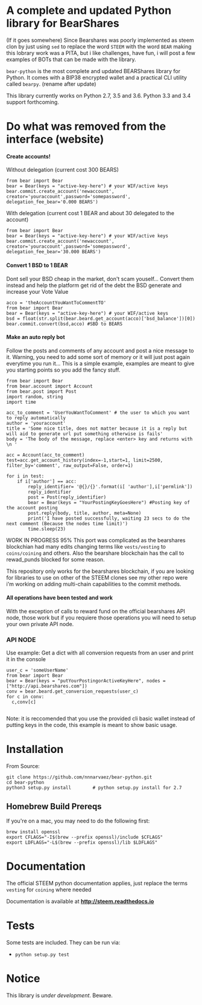 # A complete and updated Python library for BearShares
(If it goes somewhere)
Since Bearshares was poorly implemented as steem clon by just using `sed` to replace the word `STEEM` with the word `BEAR` making this lobrary work was a PITA, but i like challenges, have fun, i will post a few examples of BOTs that can be made with the library. 


`bear-python` is the most complete and updated BEARShares library for Python. It comes with a
BIP38 encrypted wallet and a practical CLI utility called `bearpy`. (rename after update)

This library currently works on Python 2.7, 3.5 and 3.6. Python 3.3 and 3.4 support forthcoming.

# Do what was removed from the interface (website)

#### Create accounts!

Without delegation (current cost 300 BEARS)
```
from bear import Bear
bear = Bear(keys = "active-key-here") # your WIF/active keys
bear.commit.create_account('newaccount', creator='youraccount',password='somepassword', delegation_fee_bear='0.000 BEARS')
```

With delegation (current cost 1 BEAR and about 30 delegated to the account)
```
from bear import Bear
bear = Bear(keys = "active-key-here") # your WIF/active keys
bear.commit.create_account('newaccount', creator='youraccount',password='somepassword', delegation_fee_bear='30.000 BEARS')
```

#### Convert 1 BSD to 1 BEAR 
Dont sell your BSD cheap in the market, don't scam youself... Convert them instead and help the platform get rid of the debt the BSD generate and increase your Vote Value

```
acco = 'theAccountYouWantToCommentTO'
from bear import Bear
bear = Bear(keys = "active-key-here") # your WIF/active keys
bsd = float(str.split(bear.beard.get_account(acco)['bsd_balance'])[0])
bear.commit.convert(bsd,acco) #SBD to BEARS

```

#### Make an auto reply bot
Follow the posts and comments of any account and post a nice message to it.
Warning, you need to add some sort of memory or it will just post again everytime you run it...
This is a simple example, examples are meant to give you starting points so you add the fancy stuff.

```
from bear import Bear
from bear.account import Account
from bear.post import Post
import random, string
import time

acc_to_comment = 'UserYouWantToComment' # the user to which you want to reply automatically 
author = 'youraccount' 
title = 'Some nice title, does not matter because it is a reply but will aid to generate url put something otherwise is fails' 
body = 'The body of the message, replace <enter> key and returns with \n '

acc = Account(acc_to_comment)
test=acc.get_account_history(index=-1,start=1, limit=2500, filter_by='comment', raw_output=False, order=1)

for i in test:
    if i['author'] == acc:
        reply_identifier= '@{}/{}'.format(i[ 'author'],i['permlink'])  
        reply_identifier
        post = Post(reply_identifier)
        bear = Bear(keys = "YourPostingKeyGoesHere") #Posting key of the account posting   
        post.reply(body, title, author, meta=None)     
        print('I have posted successfully, waiting 23 secs to do the next comment (Because the nodes time limit)')
        time.sleep(23)         
```




WORK IN PROGRESS 95%
This port was complicated as the bearshares blockchian had many edits changing terms like `vests/vesting` to `coins/coining` and others.
Also the bearshare blockchain has the call to rewad_punds blocked for some reason. 

This repository only works for the bearshares blockchain, if you are looking for libraries to use on other of the STEEM clones see my other repo were i'm working on adding multi-chain capabilities to the commit methods. 

#### All operations have been tested and work
With the exception of calls to reward fund on the official bearshares API node, those work but if you requiere those operations you will need to setup your own private API node.


### API NODE
Use example: Get a dict with all conversion requests from an user and print it in the console
```
user_c = 'someUserName'
from bear import Bear
bear = Bear(keys = "putYourPostingorActiveKeyHere", nodes = ["http://api.bearshares.com"]) 
conv = bear.beard.get_conversion_requests(user_c)
for c in conv:
  c,conv[c]
  
```
Note: it is reccomended that you use the provided cli basic wallet instead of putting keys in the code, this example is meant to show basic usage.

# Installation

From Source:

```
git clone https://github.com/nnnarvaez/bear-python.git
cd bear-python
python3 setup.py install        # python setup.py install for 2.7
```

## Homebrew Build Prereqs

If you're on a mac, you may need to do the following first:

```
brew install openssl
export CFLAGS="-I$(brew --prefix openssl)/include $CFLAGS"
export LDFLAGS="-L$(brew --prefix openssl)/lib $LDFLAGS"
```


# Documentation

The official STEEM python documentation applies, just replace the terms `vesting` for `coining` where needed

Documentation is available at **http://steem.readthedocs.io**

# Tests

Some tests are included.  They can be run via:

* `python setup.py test`

# Notice

This library is *under development*.  Beware.
